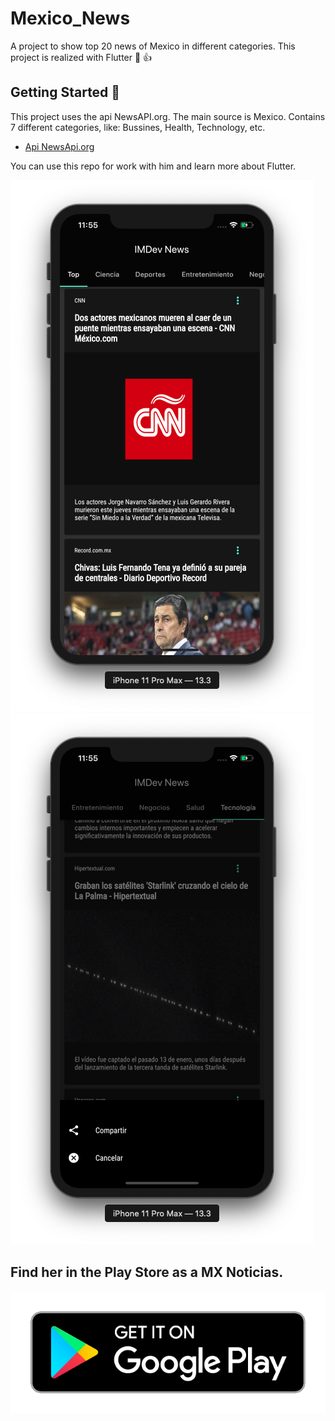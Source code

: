 # Mexico_News

A project to show top 20 news of Mexico in different categories. 
This project is realized with Flutter :blue_heart: :+1:

## Getting Started :rocket:

This project uses the api NewsAPI.org. The main source is Mexico.
Contains 7  different categories, like: Bussines, Health, Technology, etc.  


- [Api NewsApi.org](https://newsapi.org)

You can use this repo for work with him and learn more about Flutter. 

![GitHub Logo](mdFiles/screen1.png) ![GitHub Logo](mdFiles/screen2.png)

## Find her in the Play Store as a MX Noticias.
![GitHub Logo](mdFiles/playStore.png)


